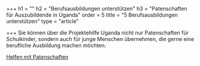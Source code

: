 +++
h1 = ""
h2 = "Berufsausbildungen unterstützen"
h3 = "Patenschaften für Auszubildende in Uganda"
order = 5
title = "5 Berufsausbildungen unterstützen"
type = "article"

+++
Sie können über die Projektehilfe Uganda nicht nur Patenschaften für Schulkinder, sondern auch für junge Menschen übernehmen, die gerne eine berufliche Ausbildung machen möchten. 

[Helfen mit Patenschaften ](/helfen/patenschaften "Patenschaften")